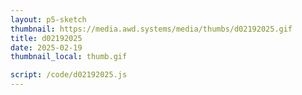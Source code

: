 ```yaml
---
layout: p5-sketch
thumbnail: https://media.awd.systems/media/thumbs/d02192025.gif
title: d02192025
date: 2025-02-19
thumbnail_local: thumb.gif

script: /code/d02192025.js
---
```

